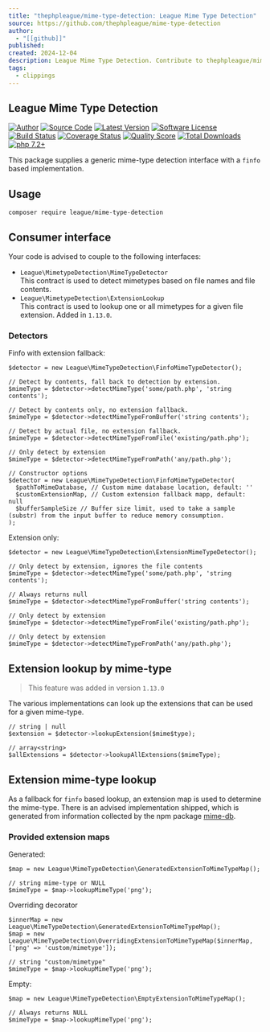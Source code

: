 ```yaml
---
title: "thephpleague/mime-type-detection: League Mime Type Detection"
source: https://github.com/thephpleague/mime-type-detection
author:
  - "[[github]]"
published: 
created: 2024-12-04
description: League Mime Type Detection. Contribute to thephpleague/mime-type-detection development by creating an account on GitHub.
tags:
  - clippings
---
```

## League Mime Type Detection

[![Author](https://camo.githubusercontent.com/f11071933af76ed96844fb6c583ee82c6e4d92912f29b67302cdea15b4f728be/68747470733a2f2f696d672e736869656c64732e696f2f62616467652f617574686f722d406672616e6b64656a6f6e67652d626c75652e737667)](https://twitter.com/frankdejonge) [![Source Code](https://camo.githubusercontent.com/d4a8c13b9e5efc47447c4c24854a21ea25af719ae98d749754ffc81407baed51/68747470733a2f2f696d672e736869656c64732e696f2f62616467652f736f757263652d6c65616775652532466d696d652d2d747970652d2d646574656374696f6e2d626c75652e737667)](https://github.com/thephpleague/mime-type-detection) [![Latest Version](https://camo.githubusercontent.com/f77275eae9baeab117854475ce9396ed6f8cf942d3c050bc4b145f7d38a380d0/68747470733a2f2f696d672e736869656c64732e696f2f6769746875622f7461672f7468657068706c65616775652f6d696d652d747970652d646574656374696f6e2e737667)](https://github.com/thephpleague/mime-type-detection/releases) [![Software License](https://camo.githubusercontent.com/2c688e7decdaf0ee046dbefbf1bfeff0500b962e151b1a606d791f8f2e9f54c6/68747470733a2f2f696d672e736869656c64732e696f2f62616467652f6c6963656e73652d4d49542d627269676874677265656e2e737667)](https://github.com/thephpleague/mime-type-detection/blob/master/LICENSE) [![Build Status](https://camo.githubusercontent.com/d2ca84ba3eaf8a39c14c2b4528f7c917c8a0e4867667142a962b470e38a946d6/68747470733a2f2f7472617669732d63692e636f6d2f7468657068706c65616775652f6d696d652d747970652d646574656374696f6e2e7376673f6272616e63683d6d6173746572)](https://travis-ci.com/thephpleague/mime-type-detection) [![Coverage Status](https://camo.githubusercontent.com/e4201be48a75a088d92abc12079b0829462a154bd39de85657382b156cf01cdc/68747470733a2f2f696d672e736869656c64732e696f2f7363727574696e697a65722f636f7665726167652f672f7468657068706c65616775652f6d696d652d747970652d646574656374696f6e2e737667)](https://scrutinizer-ci.com/g/thephpleague/mime-type-detection/code-structure) [![Quality Score](https://camo.githubusercontent.com/26e80e758c1aca7e25695ad7b4d25b7aac6c12e570366c202088f5df246bc364/68747470733a2f2f696d672e736869656c64732e696f2f7363727574696e697a65722f672f7468657068706c65616775652f6d696d652d747970652d646574656374696f6e2e737667)](https://scrutinizer-ci.com/g/thephpleague/mime-type-detection) [![Total Downloads](https://camo.githubusercontent.com/2e4f1d7c858bbd42b2a55ce50068310568bd30f490e722b7dc091329a2fd7913/68747470733a2f2f696d672e736869656c64732e696f2f7061636b61676973742f64742f6c65616775652f6d696d652d747970652d646574656374696f6e2e737667)](https://packagist.org/packages/league/mime-type-detection) [![php 7.2+](https://camo.githubusercontent.com/fcebf1438ca6d00631bd2b5308a5a1336aa1425bdbb0a03eb666a79c76520611/68747470733a2f2f696d672e736869656c64732e696f2f62616467652f7068702d6d696e253230372e322d7265642e737667)](https://camo.githubusercontent.com/fcebf1438ca6d00631bd2b5308a5a1336aa1425bdbb0a03eb666a79c76520611/68747470733a2f2f696d672e736869656c64732e696f2f62616467652f7068702d6d696e253230372e322d7265642e737667)

This package supplies a generic mime-type detection interface with a `finfo` based implementation.

## Usage

```
composer require league/mime-type-detection
```

## Consumer interface

Your code is advised to couple to the following interfaces:

- `League\MimetypeDetection\MimeTypeDetector`  
This contract is used to detect mimetypes based on file names and file contents.
- `League\MimetypeDetection\ExtensionLookup`  
This contract is used to lookup one or all mimetypes for a given file extension. Added in `1.13.0`.

### Detectors

Finfo with extension fallback:

```
$detector = new League\MimeTypeDetection\FinfoMimeTypeDetector();

// Detect by contents, fall back to detection by extension.
$mimeType = $detector->detectMimeType('some/path.php', 'string contents');

// Detect by contents only, no extension fallback.
$mimeType = $detector->detectMimeTypeFromBuffer('string contents');

// Detect by actual file, no extension fallback.
$mimeType = $detector->detectMimeTypeFromFile('existing/path.php');

// Only detect by extension
$mimeType = $detector->detectMimeTypeFromPath('any/path.php');

// Constructor options
$detector = new League\MimeTypeDetection\FinfoMimeTypeDetector(
  $pathToMimeDatabase, // Custom mime database location, default: ''
  $customExtensionMap, // Custom extension fallback mapp, default: null
  $bufferSampleSize // Buffer size limit, used to take a sample (substr) from the input buffer to reduce memory consumption.
);
```

Extension only:

```
$detector = new League\MimeTypeDetection\ExtensionMimeTypeDetector();

// Only detect by extension, ignores the file contents
$mimeType = $detector->detectMimeType('some/path.php', 'string contents');

// Always returns null
$mimeType = $detector->detectMimeTypeFromBuffer('string contents');

// Only detect by extension
$mimeType = $detector->detectMimeTypeFromFile('existing/path.php');

// Only detect by extension
$mimeType = $detector->detectMimeTypeFromPath('any/path.php');
```

## Extension lookup by mime-type

> This feature was added in version `1.13.0`

The various implementations can look up the extensions that can be used for a given mime-type.

```
// string | null
$extension = $detector->lookupExtension($mime$type);

// array<string>
$allExtensions = $detector->lookupAllExtensions($mimeType);
```

## Extension mime-type lookup

As a fallback for `finfo` based lookup, an extension map is used to determine the mime-type. There is an advised implementation shipped, which is generated from information collected by the npm package [mime-db](https://www.npmjs.com/package/mime-db).

### Provided extension maps

Generated:

```
$map = new League\MimeTypeDetection\GeneratedExtensionToMimeTypeMap();

// string mime-type or NULL
$mimeType = $map->lookupMimeType('png');
```

Overriding decorator

```
$innerMap = new League\MimeTypeDetection\GeneratedExtensionToMimeTypeMap();
$map = new League\MimeTypeDetection\OverridingExtensionToMimeTypeMap($innerMap, ['png' => 'custom/mimetype']);

// string "custom/mimetype"
$mimeType = $map->lookupMimeType('png');
```

Empty:

```
$map = new League\MimeTypeDetection\EmptyExtensionToMimeTypeMap();

// Always returns NULL
$mimeType = $map->lookupMimeType('png');
```